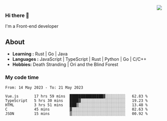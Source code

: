 <img align='right' src="https://github-readme-stats.vercel.app/api?username=strugglebak&show_icons=true">

### Hi there 👋

I'm a Front-end developer

## About

-  **Learning :** Rust | Go | Java
-  **Languages :** JavaScript | TypeScript | Rust | Python | Go | C/C++
-  **Hobbies:** Death Stranding | Ori and the Blind Forest

### My code time

<!--START_SECTION:waka-->

```text
From: 14 May 2023 - To: 21 May 2023

Vue.js       17 hrs 59 mins  ███████████████▓░░░░░░░░░   62.83 %
TypeScript   5 hrs 30 mins   ████▓░░░░░░░░░░░░░░░░░░░░   19.23 %
HTML         3 hrs 51 mins   ███▒░░░░░░░░░░░░░░░░░░░░░   13.48 %
C            45 mins         ▓░░░░░░░░░░░░░░░░░░░░░░░░   02.63 %
JSON         15 mins         ▒░░░░░░░░░░░░░░░░░░░░░░░░   00.92 %
```

<!--END_SECTION:waka-->

